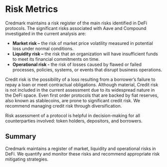 # Risk Metrics

Credmark maintains a risk register of the main risks identified in DeFi protocols. The significant risks associated with Aave and Compound investigated in the current analysis are:

* **Market risk –** the risk of market price volatility measured in potential loss under normal conditions.
* **Liquidity risk –** the risk that an organization will have insufficient funds to meet its financial commitments on time.
* **Operational risk -** the risk of losses caused by flawed or failed processes, policies, systems, or events that disrupt business operations.

Credit risk is the possibility of a loss resulting from a borrower’s failure to repay a loan or meet contractual obligations. Although material, Credit risk is not included in the current assessment due to its widespread nature in the DeFi space. Even first order protocols that are backed by fiat reserves, also known as stablecoins, are prone to significant credit risk. We recommend managing credit risk through diversification.&#x20;

Risk assessment of a protocol is helpful in decision-making for all counterparties involved: token holders, depositors, and borrowers.

## Summary&#x20;

Credmark maintains a register of market, liquidity and operational risks in DeFi. We quantify and monitor these risks and recommend appropriate risk mitigating strategies.
